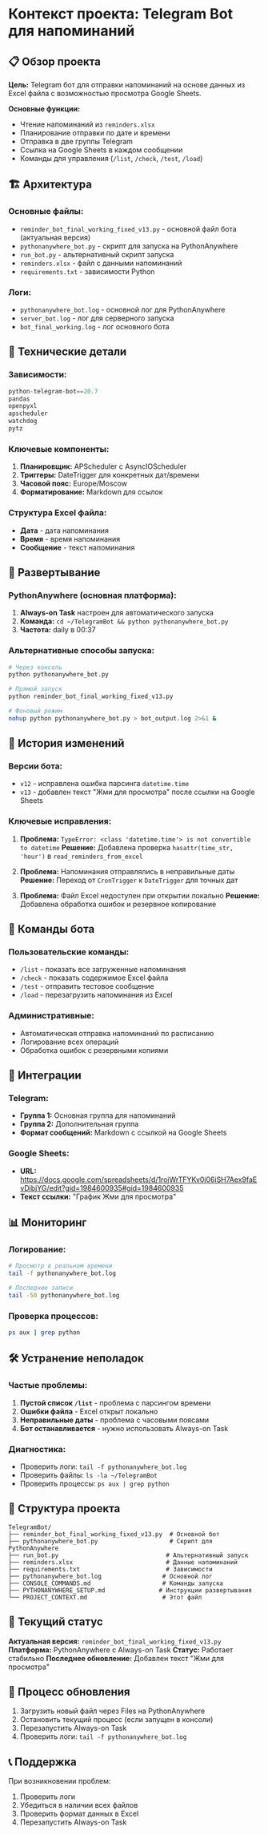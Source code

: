 # Контекст проекта: Telegram Bot для напоминаний

## 📋 Обзор проекта

**Цель:** Telegram бот для отправки напоминаний на основе данных из Excel файла с возможностью просмотра Google Sheets.

**Основные функции:**
- Чтение напоминаний из `reminders.xlsx`
- Планирование отправки по дате и времени
- Отправка в две группы Telegram
- Ссылка на Google Sheets в каждом сообщении
- Команды для управления (`/list`, `/check`, `/test`, `/load`)

## 🏗️ Архитектура

### Основные файлы:
- `reminder_bot_final_working_fixed_v13.py` - основной файл бота (актуальная версия)
- `pythonanywhere_bot.py` - скрипт для запуска на PythonAnywhere
- `run_bot.py` - альтернативный скрипт запуска
- `reminders.xlsx` - файл с данными напоминаний
- `requirements.txt` - зависимости Python

### Логи:
- `pythonanywhere_bot.log` - основной лог для PythonAnywhere
- `server_bot.log` - лог для серверного запуска
- `bot_final_working.log` - лог основного бота

## 🔧 Технические детали

### Зависимости:
```python
python-telegram-bot==20.7
pandas
openpyxl
apscheduler
watchdog
pytz
```

### Ключевые компоненты:
1. **Планировщик:** APScheduler с AsyncIOScheduler
2. **Триггеры:** DateTrigger для конкретных дат/времени
3. **Часовой пояс:** Europe/Moscow
4. **Форматирование:** Markdown для ссылок

### Структура Excel файла:
- **Дата** - дата напоминания
- **Время** - время напоминания  
- **Сообщение** - текст напоминания

## 🚀 Развертывание

### PythonAnywhere (основная платформа):
1. **Always-on Task** настроен для автоматического запуска
2. **Команда:** `cd ~/TelegramBot && python pythonanywhere_bot.py`
3. **Частота:** daily в 00:37

### Альтернативные способы запуска:
```bash
# Через консоль
python pythonanywhere_bot.py

# Прямой запуск
python reminder_bot_final_working_fixed_v13.py

# Фоновый режим
nohup python pythonanywhere_bot.py > bot_output.log 2>&1 &
```

## 📝 История изменений

### Версии бота:
- `v12` - исправлена ошибка парсинга `datetime.time`
- `v13` - добавлен текст "Жми для просмотра" после ссылки на Google Sheets

### Ключевые исправления:
1. **Проблема:** `TypeError: <class 'datetime.time'> is not convertible to datetime`
   **Решение:** Добавлена проверка `hasattr(time_str, 'hour')` в `read_reminders_from_excel`

2. **Проблема:** Напоминания отправлялись в неправильные даты
   **Решение:** Переход от `CronTrigger` к `DateTrigger` для точных дат

3. **Проблема:** Файл Excel недоступен при открытии локально
   **Решение:** Добавлена обработка ошибок и резервное копирование

## 🎯 Команды бота

### Пользовательские команды:
- `/list` - показать все загруженные напоминания
- `/check` - показать содержимое Excel файла
- `/test` - отправить тестовое сообщение
- `/load` - перезагрузить напоминания из Excel

### Административные:
- Автоматическая отправка напоминаний по расписанию
- Логирование всех операций
- Обработка ошибок с резервными копиями

## 🔗 Интеграции

### Telegram:
- **Группа 1:** Основная группа для напоминаний
- **Группа 2:** Дополнительная группа
- **Формат сообщений:** Markdown с ссылкой на Google Sheets

### Google Sheets:
- **URL:** https://docs.google.com/spreadsheets/d/1rojWrTFYKv0j06iSH7Aex9faEvDjbjYG/edit?gid=1984600935#gid=1984600935
- **Текст ссылки:** "График Жми для просмотра"

## 📊 Мониторинг

### Логирование:
```bash
# Просмотр в реальном времени
tail -f pythonanywhere_bot.log

# Последние записи
tail -50 pythonanywhere_bot.log
```

### Проверка процессов:
```bash
ps aux | grep python
```

## 🛠️ Устранение неполадок

### Частые проблемы:
1. **Пустой список `/list`** - проблема с парсингом времени
2. **Ошибки файла** - Excel открыт локально
3. **Неправильные даты** - проблема с часовыми поясами
4. **Бот останавливается** - нужно использовать Always-on Task

### Диагностика:
- Проверить логи: `tail -f pythonanywhere_bot.log`
- Проверить файлы: `ls -la ~/TelegramBot`
- Проверить процессы: `ps aux | grep python`

## 📁 Структура проекта

```
TelegramBot/
├── reminder_bot_final_working_fixed_v13.py  # Основной бот
├── pythonanywhere_bot.py                    # Скрипт для PythonAnywhere
├── run_bot.py                              # Альтернативный запуск
├── reminders.xlsx                          # Данные напоминаний
├── requirements.txt                        # Зависимости
├── pythonanywhere_bot.log                 # Основной лог
├── CONSOLE_COMMANDS.md                    # Команды запуска
├── PYTHONANYWHERE_SETUP.md               # Инструкции развертывания
└── PROJECT_CONTEXT.md                     # Этот файл
```

## 🎯 Текущий статус

**Актуальная версия:** `reminder_bot_final_working_fixed_v13.py`
**Платформа:** PythonAnywhere с Always-on Task
**Статус:** Работает стабильно
**Последнее обновление:** Добавлен текст "Жми для просмотра"

## 🔄 Процесс обновления

1. Загрузить новый файл через Files на PythonAnywhere
2. Остановить текущий процесс (если запущен в консоли)
3. Перезапустить Always-on Task
4. Проверить логи: `tail -f pythonanywhere_bot.log`

## 📞 Поддержка

При возникновении проблем:
1. Проверить логи
2. Убедиться в наличии всех файлов
3. Проверить формат данных в Excel
4. Перезапустить Always-on Task

